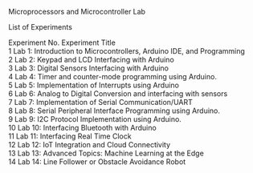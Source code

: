 Microprocessors and Microcontroller Lab								
						
 List of Experiments					
					
Experiment No.	Experiment Title					
1	Lab 1: Introduction to Microcontrollers, Arduino IDE, and Programming																			
2	Lab 2: Keypad and LCD Interfacing with Arduino									
3	Lab 3: Digital Sensors Interfacing with Arduino								
4	Lab 4:  Timer and counter-mode programming using Arduino.												
5	Lab 5: Implementation of Interrupts using Arduino														
6	Lab 6: Analog to Digital Conversion and interfacing with sensors												
7	Lab 7: Implementation of Serial Communication/UART																						
8	Lab 8: Serial Peripheral Interface Programming using Arduino.													
9	Lab 9: I2C Protocol Implementation using Arduino.										
10	Lab 10: Interfacing Bluetooth with Arduino										
11	Lab 11: Interfacing Real Time Clock								
12	Lab 12: IoT Integration and Cloud Connectivity										
13	Lab 13: Advanced Topics: Machine Learning at the Edge									
14	Lab 14: Line Follower or Obstacle Avoidance Robot										
